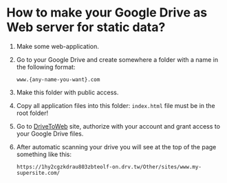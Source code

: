 # How to make your Google Drive as Web server for static data?

1. Make some web-application.

2. Go to your Google Drive and create somewhere a folder with a name in the following format:
    ```
    www.{any-name-you-want}.com
    ```

3. Make this folder with public access.

4. Copy all application files into this folder: `index.html` file must be in the root folder!

5. Go to [DriveToWeb](https://drv.tw) site, authorize with your account and grant access to your Google Drive files.

6. After automatic scanning your drive you will see at the top of the page something like this:
    ```
    https://1hy2cgzkdrau803zbteolf-on.drv.tw/Other/sites/www.my-supersite.com/
    ```
